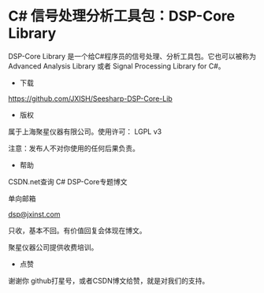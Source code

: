 # C# 信号处理分析工具包：DSP-Core Library

DSP-Core Library 是一个给C#程序员的信号处理、分析工具包。它也可以被称为 Advanced Analysis Library 或者 Signal Processing Library for C#。

* 下载

https://github.com/JXISH/Seesharp-DSP-Core-Lib

* 版权

属于上海聚星仪器有限公司。使用许可： LGPL v3

注意：发布人不对你使用的任何后果负责。

* 帮助

CSDN.net查询 C# DSP-Core专题博文

单向邮箱

dsp@jxinst.com

只收，基本不回。有价值回复会体现在博文。

聚星仪器公司提供收费培训。

* 点赞

谢谢你 github打星号，或者CSDN博文给赞，就是对我们的支持。
